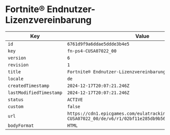 # Fortnite® Endnutzer-Lizenzvereinbarung

| Key | Value |
| --- | ----- |
| `id` | `6761d9f9a6ddae5ddde3b4e5` |
| `key` | `fn-ps4-CUSA07022_00` |
| `version` | `6` |
| `revision` | `1` |
| `title` | `Fortnite® Endnutzer-Lizenzvereinbarung` |
| `locale` | `de` |
| `createdTimestamp` | `2024-12-17T20:07:21.246Z` |
| `lastModifiedTimestamp` | `2024-12-17T20:07:21.246Z` |
| `status` | `ACTIVE` |
| `custom` | `false` |
| `url` | `https://cdn1.epicgames.com/eulatracking-download/fn-ps4-CUSA07022_00/de/v6/r1/02bf11e285db9b567fede47429ac6f32.pdf` |
| `bodyFormat` | `HTML` |
